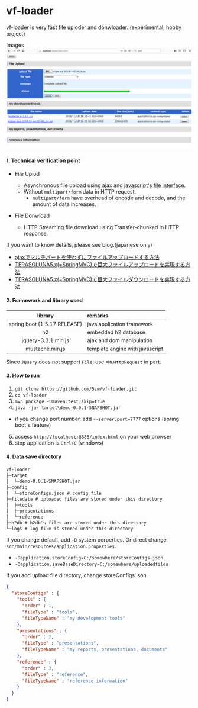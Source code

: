 # vf-loader

vf-loader is very fast file uploder and donwloader. (experimental, hobby project)

Images
![Demo](/images/demo-image.png)

#### 1. Technical verification point

* File Uplod
  * Asynchronous file upload using ajax and [javascript's file interface](https://developer.mozilla.org/en-US/docs/Web/API/File).
  * Without `multipart/form` data in HTTP request.
    * `multipart/form` have overhead of encode and decode, and the amount of data increases.

* File Donwload
  * HTTP Streaming file download using Transfer-chunked in HTTP response.

If you want to know details, please see blog.(japanese only)

* [ajaxでマルチパートを使わずにファイルアップロードする方法](https://qiita.com/5zm/items/43d78236a295819c239a)
* [TERASOLUNA5.x(=SpringMVC)で巨大ファイルアップロードを実現する方法](https://qiita.com/5zm/items/4319782745830491bd9b)
* [TERASOLUNA5.x(=SpringMVC)で巨大ファイルダウンロードを実現する方法](https://qiita.com/5zm/items/0dd239bde353cf6dddae)

#### 2. Framework and library used

| library | remarks |
|:-------:|:--------|
| spring boot (1.5.17.RELEASE)  | java application framework |
| h2 | embedded h2 database |
| jquery-3.3.1.min.js | ajax and dom manipulation |
| mustache.min.js | template engine with javascript |

Since `JQuery` does not support `File`, use `XMLHttpRequest` in part.

#### 3. How to run

1. `git clone https://github.com/5zm/vf-loader.git`
2. `cd vf-loader`
3. `mvn package -Dmaven.test.skip=true`
4. `java -jar target\demo-0.0.1-SNAPSHOT.jar`
  * if you change port number, add `--server.port=7777` options (spring boot's feature)
5. access `http://localhost:8888/index.html` on your web browser 
6. stop application is `Ctrl+C` (windows)

#### 4. Data save directory

```console
vf-loader
├─target
│  └─demo-0.0.1-SNAPSHOT.jar
├─config
│  └─storeConfigs.json # config file
├─filedata # uploaded files are stored under this directory
│  ├─tools
│  ├─presentations
│  └─reference
├─h2db # h2db's files are stored under this directory
└─logs # log file is stored under this directory
```

If you change default, add `-D` system porperties.
Or direct change `src/main/resources/application.properties`.

* `-Dapplication.storeConfig=C:/somewhere/storeConfigs.json`
* `-Dapplication.saveBaseDirectory=C:/somewhere/uploadedfiles`

If you add upload file directory, change storeConfigs.json.

```json
{
  "storeConfigs" : {
    "tools" : {
      "order" : 1,
      "fileType" : "tools",
      "fileTypeName" : "my development tools"
    },
    "presentations" : {
      "order" : 2,
      "fileType" : "presentations",
      "fileTypeName" : "my reports, presentations, documents"
    },
    "reference" : {
      "order" : 3,
      "fileType" : "reference",
      "fileTypeName" : "reference information"
    }
  }
}
```

